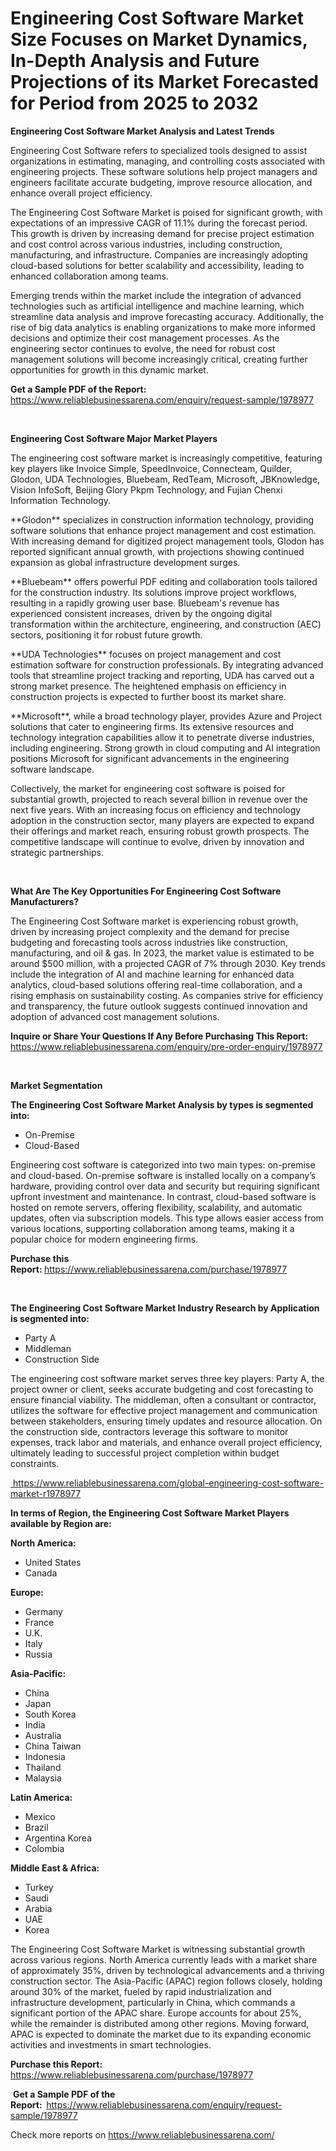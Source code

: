 <p><h1>Engineering Cost Software Market Size Focuses on Market Dynamics, In-Depth Analysis and Future Projections of its Market Forecasted for Period from 2025 to 2032</h1></p><p><strong>Engineering Cost Software Market Analysis and Latest Trends</strong></p>
<p><p>Engineering Cost Software refers to specialized tools designed to assist organizations in estimating, managing, and controlling costs associated with engineering projects. These software solutions help project managers and engineers facilitate accurate budgeting, improve resource allocation, and enhance overall project efficiency. </p><p>The Engineering Cost Software Market is poised for significant growth, with expectations of an impressive CAGR of 11.1% during the forecast period. This growth is driven by increasing demand for precise project estimation and cost control across various industries, including construction, manufacturing, and infrastructure. Companies are increasingly adopting cloud-based solutions for better scalability and accessibility, leading to enhanced collaboration among teams. </p><p>Emerging trends within the market include the integration of advanced technologies such as artificial intelligence and machine learning, which streamline data analysis and improve forecasting accuracy. Additionally, the rise of big data analytics is enabling organizations to make more informed decisions and optimize their cost management processes. As the engineering sector continues to evolve, the need for robust cost management solutions will become increasingly critical, creating further opportunities for growth in this dynamic market.</p></p>
<p><strong>Get a Sample PDF of the Report:&nbsp;</strong> <a href="https://www.reliablebusinessarena.com/enquiry/request-sample/1978977?utm_campaign=1420&utm_medium=2&utm_source=Github&utm_content=ia&utm_term=28032025&utm_id=engineering-cost-software">https://www.reliablebusinessarena.com/enquiry/request-sample/1978977</a></p>
<p>&nbsp;</p>
<p><strong>Engineering Cost Software Major Market Players</strong></p>
<p><p>The engineering cost software market is increasingly competitive, featuring key players like Invoice Simple, SpeedInvoice, Connecteam, Quilder, Glodon, UDA Technologies, Bluebeam, RedTeam, Microsoft, JBKnowledge, Vision InfoSoft, Beijing Glory Pkpm Technology, and Fujian Chenxi Information Technology.</p><p>**Glodon** specializes in construction information technology, providing software solutions that enhance project management and cost estimation. With increasing demand for digitized project management tools, Glodon has reported significant annual growth, with projections showing continued expansion as global infrastructure development surges.</p><p>**Bluebeam** offers powerful PDF editing and collaboration tools tailored for the construction industry. Its solutions improve project workflows, resulting in a rapidly growing user base. Bluebeam's revenue has experienced consistent increases, driven by the ongoing digital transformation within the architecture, engineering, and construction (AEC) sectors, positioning it for robust future growth.</p><p>**UDA Technologies** focuses on project management and cost estimation software for construction professionals. By integrating advanced tools that streamline project tracking and reporting, UDA has carved out a strong market presence. The heightened emphasis on efficiency in construction projects is expected to further boost its market share.</p><p>**Microsoft**, while a broad technology player, provides Azure and Project solutions that cater to engineering firms. Its extensive resources and technology integration capabilities allow it to penetrate diverse industries, including engineering. Strong growth in cloud computing and AI integration positions Microsoft for significant advancements in the engineering software landscape.</p><p>Collectively, the market for engineering cost software is poised for substantial growth, projected to reach several billion in revenue over the next five years. With an increasing focus on efficiency and technology adoption in the construction sector, many players are expected to expand their offerings and market reach, ensuring robust growth prospects. The competitive landscape will continue to evolve, driven by innovation and strategic partnerships.</p></p>
<p>&nbsp;</p>
<p><strong>What Are The Key Opportunities For Engineering Cost Software Manufacturers?</strong></p>
<p><p>The Engineering Cost Software market is experiencing robust growth, driven by increasing project complexity and the demand for precise budgeting and forecasting tools across industries like construction, manufacturing, and oil & gas. In 2023, the market value is estimated to be around $500 million, with a projected CAGR of 7% through 2030. Key trends include the integration of AI and machine learning for enhanced data analytics, cloud-based solutions offering real-time collaboration, and a rising emphasis on sustainability costing. As companies strive for efficiency and transparency, the future outlook suggests continued innovation and adoption of advanced cost management solutions.</p></p>
<p><strong>Inquire or Share Your Questions If Any Before Purchasing This Report:</strong> <a href="https://www.reliablebusinessarena.com/enquiry/pre-order-enquiry/1978977?utm_campaign=1420&utm_medium=2&utm_source=Github&utm_content=ia&utm_term=28032025&utm_id=engineering-cost-software">https://www.reliablebusinessarena.com/enquiry/pre-order-enquiry/1978977</a></p>
<p>&nbsp;</p>
<p><strong>Market Segmentation</strong></p>
<p><strong>The Engineering Cost Software Market Analysis by types is segmented into:</strong></p>
<p><ul><li>On-Premise</li><li>Cloud-Based</li></ul></p>
<p><p>Engineering cost software is categorized into two main types: on-premise and cloud-based. On-premise software is installed locally on a company’s hardware, providing control over data and security but requiring significant upfront investment and maintenance. In contrast, cloud-based software is hosted on remote servers, offering flexibility, scalability, and automatic updates, often via subscription models. This type allows easier access from various locations, supporting collaboration among teams, making it a popular choice for modern engineering firms.</p></p>
<p><strong>Purchase this Report:&nbsp;</strong><a href="https://www.reliablebusinessarena.com/purchase/1978977?utm_campaign=1420&utm_medium=2&utm_source=Github&utm_content=ia&utm_term=28032025&utm_id=engineering-cost-software">https://www.reliablebusinessarena.com/purchase/1978977</a></p>
<p>&nbsp;</p>
<p><strong>The Engineering Cost Software Market Industry Research by Application is segmented into:</strong></p>
<p><ul><li>Party A</li><li>Middleman</li><li>Construction Side</li></ul></p>
<p><p>The engineering cost software market serves three key players: Party A, the project owner or client, seeks accurate budgeting and cost forecasting to ensure financial viability. The middleman, often a consultant or contractor, utilizes the software for effective project management and communication between stakeholders, ensuring timely updates and resource allocation. On the construction side, contractors leverage this software to monitor expenses, track labor and materials, and enhance overall project efficiency, ultimately leading to successful project completion within budget constraints.</p></p>
<p><a href="https://www.reliablebusinessarena.com/global-engineering-cost-software-market-r1978977?utm_campaign=1420&utm_medium=2&utm_source=Github&utm_content=ia&utm_term=28032025&utm_id=engineering-cost-software">&nbsp;https://www.reliablebusinessarena.com/global-engineering-cost-software-market-r1978977</a></p>
<p><strong>In terms of Region, the Engineering Cost Software Market Players available by Region are:</strong></p>
<p>
    <p> <strong> North America: </strong>
        <ul>
            <li>United States</li>
            <li>Canada</li>
        </ul>
        </p> 
    <p> <strong> Europe: </strong>
        <ul>
            <li>Germany</li>
            <li>France</li>
            <li>U.K.</li>
            <li>Italy</li>
            <li>Russia</li>
        </ul>
        </p> 
    <p> <strong> Asia-Pacific: </strong>
        <ul>
            <li>China</li>
            <li>Japan</li>
            <li>South Korea</li>
            <li>India</li>
            <li>Australia</li>
            <li>China Taiwan</li>
            <li>Indonesia</li>
            <li>Thailand</li>
            <li>Malaysia</li>
        </ul>
        </p> 
    <p> <strong> Latin America: </strong>
        <ul>
            <li>Mexico</li>
            <li>Brazil</li>
            <li>Argentina Korea</li>
            <li>Colombia</li>
        </ul>
        </p> 
    <p> <strong> Middle East & Africa: </strong>
        <ul>
            <li>Turkey</li>
            <li>Saudi</li>
            <li>Arabia</li>
            <li>UAE</li>
            <li>Korea</li>
        </ul>
    </p>
    </p>
<p><p>The Engineering Cost Software Market is witnessing substantial growth across various regions. North America currently leads with a market share of approximately 35%, driven by technological advancements and a thriving construction sector. The Asia-Pacific (APAC) region follows closely, holding around 30% of the market, fueled by rapid industrialization and infrastructure development, particularly in China, which commands a significant portion of the APAC share. Europe accounts for about 25%, while the remainder is distributed among other regions. Moving forward, APAC is expected to dominate the market due to its expanding economic activities and investments in smart technologies.</p></p>
<p><strong>Purchase this Report: </strong><a href="https://www.reliablebusinessarena.com/purchase/1978977?utm_campaign=1420&utm_medium=2&utm_source=Github&utm_content=ia&utm_term=28032025&utm_id=engineering-cost-software">https://www.reliablebusinessarena.com/purchase/1978977</a></p>
<p>&nbsp;<strong>Get a Sample PDF of the Report:&nbsp;&nbsp;</strong><a href="https://www.reliablebusinessarena.com/enquiry/request-sample/1978977?utm_campaign=1420&utm_medium=2&utm_source=Github&utm_content=ia&utm_term=28032025&utm_id=engineering-cost-software">https://www.reliablebusinessarena.com/enquiry/request-sample/1978977</a></p>
<p><strong></strong></p>
<p>Check more reports on <a href="https://www.reliablebusinessarena.com/?utm_campaign=1420&utm_medium=2&utm_source=Github&utm_content=ia&utm_term=28032025&utm_id=engineering-cost-software">https://www.reliablebusinessarena.com/</a></p>